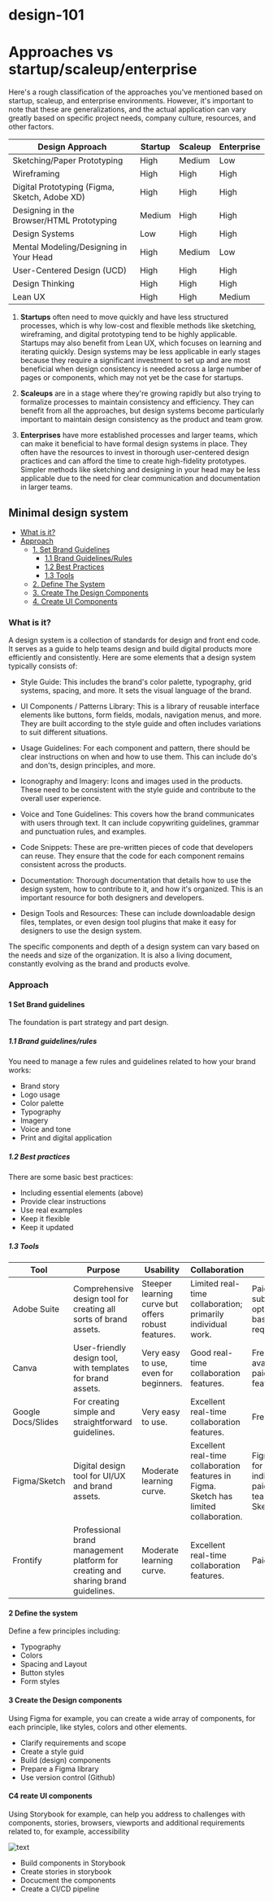 # design-101

# Approaches vs startup/scaleup/enterprise

Here's a rough classification of the approaches you've mentioned based on startup, scaleup, and enterprise environments. However, it's important to note that these are generalizations, and the actual application can vary greatly based on specific project needs, company culture, resources, and other factors.

| **Design Approach**                           | **Startup** | **Scaleup** | **Enterprise** |
| --------------------------------------------- | ----------- | ----------- | -------------- |
| Sketching/Paper Prototyping                   | High        | Medium      | Low            |
| Wireframing                                   | High        | High        | High           |
| Digital Prototyping (Figma, Sketch, Adobe XD) | High        | High        | High           |
| Designing in the Browser/HTML Prototyping     | Medium      | High        | High           |
| Design Systems                                | Low         | High        | High           |
| Mental Modeling/Designing in Your Head        | High        | Medium      | Low            |
| User-Centered Design (UCD)                    | High        | High        | High           |
| Design Thinking                               | High        | High        | High           |
| Lean UX                                       | High        | High        | Medium         |

1. **Startups** often need to move quickly and have less structured processes, which is why low-cost and flexible methods like sketching, wireframing, and digital prototyping tend to be highly applicable. Startups may also benefit from Lean UX, which focuses on learning and iterating quickly. Design systems may be less applicable in early stages because they require a significant investment to set up and are most beneficial when design consistency is needed across a large number of pages or components, which may not yet be the case for startups.

2. **Scaleups** are in a stage where they're growing rapidly but also trying to formalize processes to maintain consistency and efficiency. They can benefit from all the approaches, but design systems become particularly important to maintain design consistency as the product and team grow.

3. **Enterprises** have more established processes and larger teams, which can make it beneficial to have formal design systems in place. They often have the resources to invest in thorough user-centered design practices and can afford the time to create high-fidelity prototypes. Simpler methods like sketching and designing in your head may be less applicable due to the need for clear communication and documentation in larger teams.

## Minimal design system

- [What is it?](#what-is-it)
- [Approach](#approach)
  - [1. Set Brand Guidelines](#1-set-brand-guidelines)
    - [1.1 Brand Guidelines/Rules](#11-brand-guidelinesrules)
    - [1.2 Best Practices](#12-best-practices)
    - [1.3 Tools](#13-tools)
  - [2. Define The System](#2-define-the-system)
  - [3. Create The Design Components](#3-create-the-design-components)
  - [4. Create UI Components](#4-create-ui-components)

### What is it?

A design system is a collection of standards for design and front end code. It serves as a guide to help teams design and build digital products more efficiently and consistently. Here are some elements that a design system typically consists of:

- Style Guide: This includes the brand's color palette, typography, grid systems, spacing, and more. It sets the visual language of the brand.

- UI Components / Patterns Library: This is a library of reusable interface elements like buttons, form fields, modals, navigation menus, and more. They are built according to the style guide and often includes variations to suit different situations.

- Usage Guidelines: For each component and pattern, there should be clear instructions on when and how to use them. This can include do's and don'ts, design principles, and more.

- Iconography and Imagery: Icons and images used in the products. These need to be consistent with the style guide and contribute to the overall user experience.

- Voice and Tone Guidelines: This covers how the brand communicates with users through text. It can include copywriting guidelines, grammar and punctuation rules, and examples.

- Code Snippets: These are pre-written pieces of code that developers can reuse. They ensure that the code for each component remains consistent across the products.

- Documentation: Thorough documentation that details how to use the design system, how to contribute to it, and how it's organized. This is an important resource for both designers and developers.

- Design Tools and Resources: These can include downloadable design files, templates, or even design tool plugins that make it easy for designers to use the design system.

The specific components and depth of a design system can vary based on the needs and size of the organization. It is also a living document, constantly evolving as the brand and products evolve.

### Approach

#### 1 Set Brand guidelines

The foundation is part strategy and part design.

##### 1.1 Brand guidelines/rules

You need to manage a few rules and guidelines related to how your brand works:

- Brand story
- Logo usage
- Color palette
- Typography
- Imagery
- Voice and tone
- Print and digital application

##### 1.2 Best practices

There are some basic best practices:

- Including essential elements (above)
- Provide clear instructions
- Use real examples
- Keep it flexible
- Keep it updated

##### 1.3 Tools

| Tool               | Purpose                                                                           | Usability                                          | Collaboration                                                                          | Cost                                                       | Online/Offline                  |
| ------------------ | --------------------------------------------------------------------------------- | -------------------------------------------------- | -------------------------------------------------------------------------------------- | ---------------------------------------------------------- | ------------------------------- |
| Adobe Suite        | Comprehensive design tool for creating all sorts of brand assets.                 | Steeper learning curve but offers robust features. | Limited real-time collaboration; primarily individual work.                            | Paid. Various subscription options based on requirements.  | Both, but primarily Offline.    |
| Canva              | User-friendly design tool, with templates for brand assets.                       | Very easy to use, even for beginners.              | Good real-time collaboration features.                                                 | Free version available, paid for more features.            | Online.                         |
| Google Docs/Slides | For creating simple and straightforward guidelines.                               | Very easy to use.                                  | Excellent real-time collaboration features.                                            | Free.                                                      | Online.                         |
| Figma/Sketch       | Digital design tool for UI/UX and brand assets.                                   | Moderate learning curve.                           | Excellent real-time collaboration features in Figma. Sketch has limited collaboration. | Figma: Free for individuals, paid for teams. Sketch: Paid. | Figma: Online. Sketch: Offline. |
| Frontify           | Professional brand management platform for creating and sharing brand guidelines. | Moderate learning curve.                           | Excellent real-time collaboration features.                                            | Paid.                                                      | Online.                         |

#### 2 Define the system

Define a few principles including:

- Typography
- Colors
- Spacing and Layout
- Button styles
- Form styles

#### 3 Create the Design components

Using Figma for example, you can create a wide array of components, for each principle, like styles, colors and other elements.

- Clarify requirements and scope
- Create a style guid
- Build (design) components
- Prepare a Figma library
- Use version control (Github)

#### C4 reate UI components

Using Storybook for example, can help you address to challenges with components, stories, browsers, viewports and additional requirements related to, for example, accessibility

![text](https://storybook.js.org/0930d02ee2c69e80e8eb796e8be8981c/multiverse.png)

- Build components in Storybook
- Create stories in storybook
- Docucment the components
- Create a CI/CD pipeline
